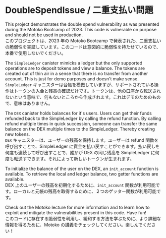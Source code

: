 # DoubleSpendIssue / 二重支払い問題

This project demonstrates the double spend vulnerability as was presented during the Motoko Bootcamp of 2023. This code is vulnerable on purpose and should not be used in production.  
このプロジェクトは、2023 年の Motoko Bootcamp で発表された、二重支払いの脆弱性を実証しています。このコードは意図的に脆弱性を持たせているので、本番で使用しないでください。

The `SimpleLedger` canister mimicks a ledger but the only supported operations are to deposit tokens and view a balance. The tokens are created out of thin air in a sense that there is no transfer from another account. This is just for demo purposes and doesn't make sense.  
`SimpleLedger` キャニスターは台帳を模倣していますが、サポートされている操作はトークンの入金と残高の確認だけです。トークンは、他の口座から転送されないという意味で、何もないところから作成されます。これはデモのためのもので、意味はありません。

The `DEX` canister holds balances for it's users. Users can get their funds refunded back to the SimpleLedger by calling the refund function. By calling refund multiple times in quick succession, someone can transfer the same balance on the DEX multiple times to the SimpleLedger. Thereby creating new tokens.  
`DEX` キャニスターは、ユーザーの残高を保持します。ユーザーは refund 関数を呼び出すことで、SimpleLedger に資金を払い戻すことができます。払い戻しを何度も連続して呼び出すことで、誰かが DEX の同じ残高を SimpleLedger に何度も転送すできます。それによって新しいトークンが生まれます。

To initialize the balance of the user on the DEX, an `init_account` function is available. To retrieve the local and ledger balance, two getter functions are available.  
DEX 上のユーザーの残高を初期化するために、`init_account` 関数が利用可能です。ローカルと元帳の残高を取得するために、２つのゲッター関数が利用可能です。

Check out the Motoko lecture for more information and to learn how to exploit and mitigate the vulnerabilities present in this code. Have fun!  
このコードに存在する脆弱性を利用し、緩和する方法を学ぶために、より詳細な情報を得るために、Motoko の講義をチェックしてください。楽しんでください！